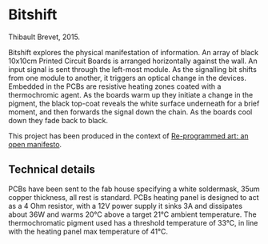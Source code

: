 # Bitshift

Thibault Brevet, 2015.

Bitshift explores the physical manifestation of information. An array of black 10x10cm Printed Circuit Boards is arranged horizontally against the wall. An input signal is sent through the left-most module. As the signalling bit shifts from one module to another, it triggers an optical change in the devices. Embedded in the PCBs are resistive heating zones coated with a thermochromic agent. As the boards warm up they initiate a change in the pigment, the black top-coat reveals the white surface underneath for a brief moment, and then forwards the signal down the chain. As the boards cool down they fade back to black.

This project has been produced in the context of [Re-programmed art: an open manifesto](http://www.reprogrammed-art.cc/).

## Technical details

PCBs have been sent to the fab house specifying a white soldermask, 35um copper thickness, all rest is standard. PCBs heating panel is designed to act as a 4 Ohm resistor, with a 12V power supply it sinks 3A and dissipates about 36W and warms 20°C above a target 21°C ambient temperature. The thermochromatic pigment used has a threshold temperature of 33°C, in line with the heating panel max temperature of 41°C.
